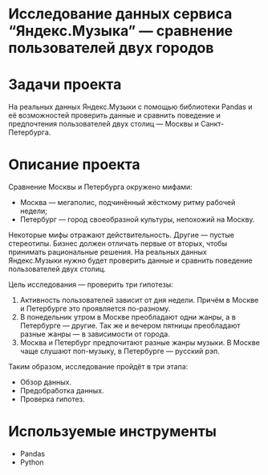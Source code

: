# Исследование данных сервиса “Яндекс.Музыка” — сравнение пользователей двух городов
# Задачи проекта 
На реальных данных Яндекс.Музыки c помощью библиотеки Pandas и её возможностей проверить данные и сравнить поведение и предпочтения пользователей двух столиц — Москвы и Санкт-Петербурга.
# Описание проекта 
Сравнение Москвы и Петербурга окружено мифами:

  - Москва — мегаполис, подчинённый жёсткому ритму рабочей недели;
  - Петербург — город своеобразной культуры, непохожий на Москву.

Некоторые мифы отражают действительность. Другие — пустые стереотипы. Бизнес должен отличать первые от вторых, чтобы принимать рациональные решения. На реальных данных Яндекс.Музыки нужно будет проверить данные и сравнить поведение пользователей двух столиц.

Цель исследования — проверить три гипотезы:

  1. Активность пользователей зависит от дня недели. Причём в Москве и Петербурге это проявляется по-разному.
  2. В понедельник утром в Москве преобладают одни жанры, а в Петербурге — другие. Так же и вечером пятницы преобладают разные жанры — в зависимости от города.
  3. Москва и Петербург предпочитают разные жанры музыки. В Москве чаще слушают поп-музыку, в Петербурге — русский рэп.

Таким образом, исследование пройдёт в три этапа:
  - Обзор данных.
  - Предобработка данных.
  - Проверка гипотез.

# Используемые инструменты
- Pandas
- Python
